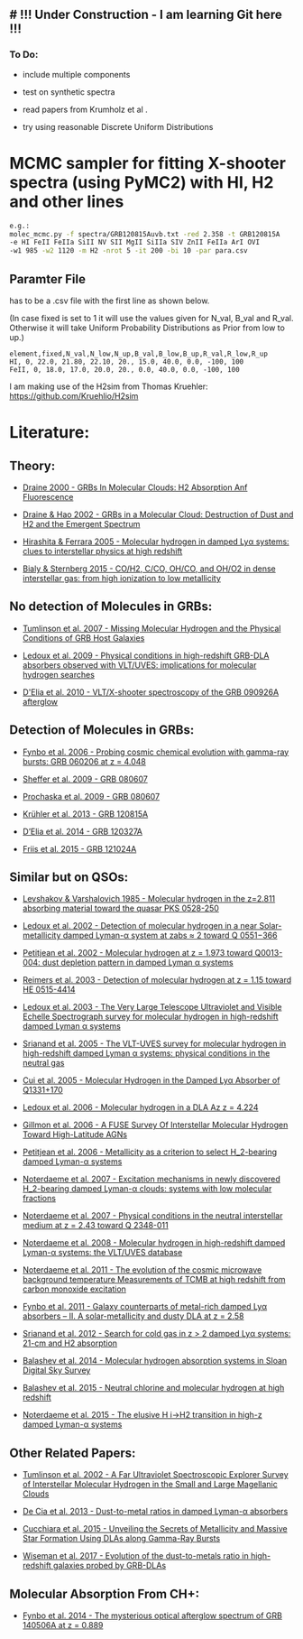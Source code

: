 ## # !!! Under Construction - I am learning Git here !!!
### To Do:

* include multiple components

* test on synthetic spectra

* read papers from Krumholz et al .

* try using reasonable Discrete Uniform Distributions


# MCMC sampler for fitting X-shooter spectra (using PyMC2) with HI, H2 and other lines

```bash
e.g.:
molec_mcmc.py -f spectra/GRB120815Auvb.txt -red 2.358 -t GRB120815A
-e HI FeII FeIIa SiII NV SII MgII SiIIa SIV ZnII FeIIa ArI OVI
-w1 985 -w2 1120 -m H2 -nrot 5 -it 200 -bi 10 -par para.csv
```

## Paramter File

has to be a .csv file with the first line as shown below.

(In case fixed is set to 1 it will use the values given for N_val, B_val and R_val.
Otherwise it will take Uniform Probability Distributions as Prior from low to up.)

```csv
element,fixed,N_val,N_low,N_up,B_val,B_low,B_up,R_val,R_low,R_up
HI, 0, 22.0, 21.80, 22.10, 20., 15.0, 40.0, 0.0, -100, 100
FeII, 0, 18.0, 17.0, 20.0, 20., 0.0, 40.0, 0.0, -100, 100
```

I am making use of the H2sim from Thomas Kruehler:
https://github.com/Kruehlio/H2sim

# Literature:

## Theory:

* [Draine 2000 - GRBs In Molecular Clouds: H2 Absorption Anf Fluorescence](http://iopscience.iop.org/article/10.1086/308581/pdf)

* [Draine & Hao 2002 - GRBs in a Molecular Cloud: Destruction of Dust and H2 and the Emergent Spectrum](http://iopscience.iop.org/article/10.1086/339394/pdf)

* [Hirashita & Ferrara 2005 - Molecular hydrogen in damped Lyα systems: clues to interstellar physics at high redshift](https://arxiv.org/pdf/astro-ph/0411259.pdf)

* [Bialy & Sternberg 2015 - CO/H2, C/CO, OH/CO, and OH/O2 in dense interstellar gas: from high ionization to low metallicity](https://academic.oup.com/mnras/article-lookup/doi/10.1093/mnras/stv851)

## No detection of Molecules in GRBs:

* [Tumlinson et al. 2007 - Missing Molecular Hydrogen and the Physical Conditions of GRB Host Galaxies](http://iopscience.iop.org/article/10.1086/521294/pdf)

* [Ledoux et al. 2009 - Physical conditions in high-redshift GRB-DLA absorbers observed with VLT/UVES: implications for molecular hydrogen searches](https://www.aanda.org/articles/aa/pdf/2009/41/aa11572-08.pdf)

* [D'Elia et al. 2010 - VLT/X-shooter spectroscopy of the GRB 090926A afterglow](https://www.aanda.org/articles/aa/pdf/2010/15/aa15216-10.pdf)

## Detection of Molecules in GRBs:

* [Fynbo et al. 2006 - Probing cosmic chemical evolution with gamma-ray bursts: GRB 060206 at z = 4.048](https://www.aanda.org/articles/aa/pdf/2006/21/aa5056-06.pdf)

* [Sheffer et al. 2009 - GRB 080607](http://iopscience.iop.org/article/10.1088/0004-637X/701/2/L63/pdf)

* [Prochaska et al. 2009 - GRB 080607](http://iopscience.iop.org/article/10.1088/0004-637X/691/1/L27/pdf)

* [Krühler et al. 2013 - GRB 120815A](https://www.aanda.org/articles/aa/pdf/2013/09/aa21772-13.pdf)

* [D’Elia et al. 2014 - GRB 120327A](https://www.aanda.org/articles/aa/pdf/2014/04/aa23057-13.pdf)

* [Friis et al. 2015 - GRB 121024A](http://mnras.oxfordjournals.org/content/451/1/167.full.pdf)

## Similar but on QSOs:

* [Levshakov & Varshalovich 1985 - Molecular hydrogen in the z=2.811 absorbing material toward the quasar PKS 0528-250](http://articles.adsabs.harvard.edu/cgi-bin/nph-iarticle_query?1985MNRAS.212..517L&amp;data_type=PDF_HIGH&amp;whole_paper=YES&amp;type=PRINTER&amp;filetype=.pdf)

* [Ledoux et al. 2002 - Detection of molecular hydrogen in a near Solar-metallicity damped Lyman-α system at zabs ≈ 2 toward Q 0551−366](https://www.aanda.org/articles/aa/pdf/2002/47/aah2875e.pdf)

* [Petitjean et al. 2002 - Molecular hydrogen at z = 1.973 toward Q0013-004: dust depletion pattern in damped Lyman α systems](https://arxiv.org/pdf/astro-ph/0201477.pdf)

* [Reimers et al. 2003 - Detection of molecular hydrogen at z = 1.15 toward HE 0515-4414](https://www.aanda.org/articles/aa/pdf/2003/42/aah4641.pdf)

* [Ledoux et al. 2003 - The Very Large Telescope Ultraviolet and Visible Echelle Spectrograph survey for molecular hydrogen in high-redshift damped Lyman α systems](https://arxiv.org/pdf/astro-ph/0302582.pdf)

* [Srianand et al. 2005 - The VLT-UVES survey for molecular hydrogen in high-redshift damped Lyman α systems: physical conditions in the neutral gas](https://arxiv.org/pdf/astro-ph/0506555.pdf)

* [Cui et al. 2005 - Molecular Hydrogen in the Damped Lyα Absorber of Q1331+170](http://iopscience.iop.org/article/10.1086/444368/pdf)

* [Ledoux et al. 2006 - Molecular hydrogen in a DLA Az z = 4.224](http://iopscience.iop.org/article/10.1086/503278/pdf)

* [Gillmon et al. 2006 - A FUSE Survey Of Interstellar Molecular Hydrogen Toward High-Latitude AGNs](http://iopscience.iop.org/article/10.1086/498053/pdf)

* [Petitjean et al. 2006 - Metallicity as a criterion to select H_2-bearing damped Lyman-α systems](https://www.aanda.org/articles/aa/pdf/2006/36/aa5769-06.pdf)

* [Noterdaeme et al. 2007 - Excitation mechanisms in newly discovered H_2-bearing damped Lyman-α clouds: systems with low molecular fractions](https://www.aanda.org/articles/aa/pdf/2007/41/aa8021-07.pdf)

* [Noterdaeme et al. 2007 - Physical conditions in the neutral interstellar medium at z = 2.43 toward Q 2348-011](https://www.aanda.org/articles/aa/pdf/2007/26/aa6897-06.pdf)

* [Noterdaeme et al. 2008 - Molecular hydrogen in high-redshift damped Lyman-α systems: the VLT/UVES database](https://www.aanda.org/articles/aa/pdf/2008/14/aa8780-07.pdf)

* [Noterdaeme et al. 2011 - The evolution of the cosmic microwave background temperature Measurements of TCMB at high redshift from carbon monoxide excitation](https://www.aanda.org/articles/aa/pdf/2011/02/aa16140-10.pdf)

* [Fynbo et al. 2011 - Galaxy counterparts of metal-rich damped Lyα absorbers – II. A solar-metallicity and dusty DLA at z = 2.58](https://arxiv.org/pdf/1011.5312.pdf)

* [Srianand et al. 2012 - Search for cold gas in z > 2 damped Lyα systems: 21-cm and H2 absorption](https://academic.oup.com/mnras/article-lookup/doi/10.1111/j.1365-2966.2011.20342.x)

* [Balashev et al. 2014 - Molecular hydrogen absorption systems in Sloan Digital Sky Survey](https://academic.oup.com/mnras/article-lookup/doi/10.1093/mnras/stu275)

* [Balashev et al. 2015 - Neutral chlorine and molecular hydrogen at high redshift](https://www.aanda.org/articles/aa/pdf/2015/03/aa25553-14.pdf)

* [Noterdaeme et al. 2015 - The elusive H i→H2 transition in high-z damped Lyman-α systems](https://www.aanda.org/articles/aa/pdf/2015/06/aa26018-15.pdf)

## Other Related Papers:

* [Tumlinson et al. 2002 - A Far Ultraviolet Spectroscopic Explorer Survey of Interstellar Molecular Hydrogen in the Small and Large Magellanic Clouds](http://iopscience.iop.org/article/10.1086/338112/pdf)

* [De Cia et al. 2013 - Dust-to-metal ratios in damped Lyman-α absorbers](https://www.aanda.org/articles/aa/pdf/2013/12/aa21834-13.pdf)

* [Cucchiara et al. 2015 - Unveiling the Secrets of Metallicity and Massive Star Formation Using DLAs along Gamma-Ray Bursts](http://iopscience.iop.org/article/10.1088/0004-637X/804/1/51/pdf)

* [Wiseman et al. 2017 - Evolution of the dust-to-metals ratio in high-redshift galaxies probed by GRB-DLAs](https://www.aanda.org/articles/aa/pdf/2017/03/aa29228-16.pdf)

## Molecular Absorption From CH+:

* [Fynbo et al. 2014 - The mysterious optical afterglow spectrum of GRB 140506A at z = 0.889](https://www.aanda.org/articles/aa/pdf/2014/12/aa24726-14.pdf)
